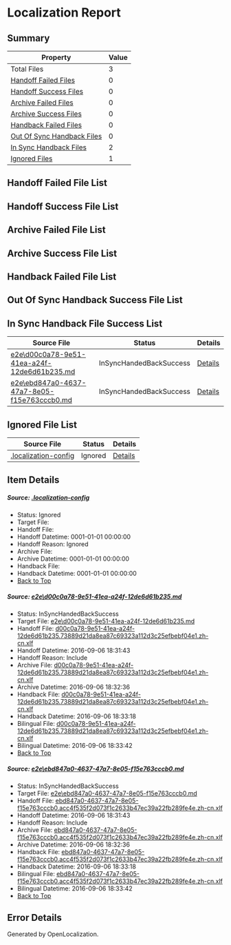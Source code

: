 # <a name='report-top'></a> Localization Report

## Summary
 Property | Value 
 -------- | ----- 
 Total Files | 3
[ Handoff Failed Files ](#handoff-failed-list)| 0
[ Handoff Success Files ](#handoff-success-list)| 0
[ Archive Failed Files ](#archive-failed-list)| 0
[ Archive Success Files ](#archive-success-list)| 0
[ Handback Failed Files ](#handback-failed-list)| 0
[ Out Of Sync Handback Files ](#outofsync-handback-success-list)| 0
[ In Sync Handback Files ](#insync-handback-success-list)| 2
[ Ignored Files ](#ignored-list)| 1

## <a name='handoff-failed-list'></a> Handoff Failed File List

## <a name='handoff-success-list'></a> Handoff Success File List

## <a name='archive-failed-list'></a> Archive Failed File List

## <a name='archive-success-list'></a> Archive Success File List

## <a name='handback-failed-list'></a> Handback Failed File List

## <a name='outofsync-handback-success-list'></a> Out Of Sync Handback Success File List

## <a name='insync-handback-success-list'></a> In Sync Handback File Success List
 Source File | Status | Details 
 ----------- | ------ | ------- 
 [e2e\d00c0a78-9e51-41ea-a24f-12de6d61b235.md](https://github.com/OpenLocalizationTestOrg/ol-test0/blob/249c013ecae25de5fd98ed78cc5b4f5c8c9a6f09/e2e/d00c0a78-9e51-41ea-a24f-12de6d61b235.md) | InSyncHandedBackSuccess | [Details](#a779e31f376666bc4603f93933094ad4cac1d6611)
 [e2e\ebd847a0-4637-47a7-8e05-f15e763cccb0.md](https://github.com/OpenLocalizationTestOrg/ol-test0/blob/249c013ecae25de5fd98ed78cc5b4f5c8c9a6f09/e2e/ebd847a0-4637-47a7-8e05-f15e763cccb0.md) | InSyncHandedBackSuccess | [Details](#c41d8c15e893421fc6ad45ff63f81365b0941f792)

## <a name='ignored-list'></a> Ignored File List
 Source File | Status | Details 
 ----------- | ------ | ------- 
 [.localization-config](https://github.com/OpenLocalizationTestOrg/ol-test0/blob/249c013ecae25de5fd98ed78cc5b4f5c8c9a6f09/.localization-config) | Ignored | [Details](#3d4f252ac210baf56311d7e97dcc2db10974dbd20)

## Item Details
##### <a name='3d4f252ac210baf56311d7e97dcc2db10974dbd20'></a> Source: [.localization-config](https://github.com/OpenLocalizationTestOrg/ol-test0/blob/249c013ecae25de5fd98ed78cc5b4f5c8c9a6f09/.localization-config)
* Status: Ignored
* Target File: 
* Handoff File: 
* Handoff Datetime: 0001-01-01 00:00:00
* Handoff Reason: Ignored
* Archive File: 
* Archive Datetime: 0001-01-01 00:00:00
* Handback File: 
* Handback Datetime: 0001-01-01 00:00:00
* [Back to Top](#report-top)

##### <a name='a779e31f376666bc4603f93933094ad4cac1d6611'></a> Source: [e2e\d00c0a78-9e51-41ea-a24f-12de6d61b235.md](https://github.com/OpenLocalizationTestOrg/ol-test0/blob/249c013ecae25de5fd98ed78cc5b4f5c8c9a6f09/e2e/d00c0a78-9e51-41ea-a24f-12de6d61b235.md)
* Status: InSyncHandedBackSuccess
* Target File: [e2e\d00c0a78-9e51-41ea-a24f-12de6d61b235.md](https://github.com/OpenLocalizationTestOrg/ol-test0-zhcn/blob/e633f968bf3936d291951e9d6733ab4515c0f25d/e2e/d00c0a78-9e51-41ea-a24f-12de6d61b235.md)
* Handoff File: [d00c0a78-9e51-41ea-a24f-12de6d61b235.73889d21da8ea87c69323a112d3c25efbebf04e1.zh-cn.xlf](https://github.com/OpenLocalizationTestOrg/ol-test0-handoff/blob/9751d9b13b625298411e8d5291540400dfcf2d2c/ol-handoff/OpenLocalizationTestOrg/ol-test0-zhcn/ci/ht/d00c0a78-9e51-41ea-a24f-12de6d61b235.73889d21da8ea87c69323a112d3c25efbebf04e1.zh-cn.xlf)
* Handoff Datetime: 2016-09-06 18:31:43
* Handoff Reason: Include
* Archive File: [d00c0a78-9e51-41ea-a24f-12de6d61b235.73889d21da8ea87c69323a112d3c25efbebf04e1.zh-cn.xlf](https://github.com/OpenLocalizationTestOrg/ol-test0-handoff/blob/c771874bb485c04e5ff76950fac2de2166f163ad/ol-archive/OpenLocalizationTestOrg/ol-test0-zhcn/ci/ht/d00c0a78-9e51-41ea-a24f-12de6d61b235.73889d21da8ea87c69323a112d3c25efbebf04e1.zh-cn.xlf)
* Archive Datetime: 2016-09-06 18:32:36
* Handback File: [d00c0a78-9e51-41ea-a24f-12de6d61b235.73889d21da8ea87c69323a112d3c25efbebf04e1.zh-cn.xlf](https://github.com/OpenLocalizationTestOrg/ol-test0-handback/blob/d38ee68d447ca2b8cf3c079b12332b909b9bc0e7/ol-handback/OpenLocalizationTestOrg/ol-test0-zhcn/ci/ht/d00c0a78-9e51-41ea-a24f-12de6d61b235.73889d21da8ea87c69323a112d3c25efbebf04e1.zh-cn.xlf)
* Handback Datetime: 2016-09-06 18:33:18
* Bilingual File: [d00c0a78-9e51-41ea-a24f-12de6d61b235.73889d21da8ea87c69323a112d3c25efbebf04e1.zh-cn.xlf](https://github.com/OpenLocalizationTestOrg/ol-test0-handback/blob/d38ee68d447ca2b8cf3c079b12332b909b9bc0e7/ol-handback/OpenLocalizationTestOrg/ol-test0-zhcn/ci/ht/d00c0a78-9e51-41ea-a24f-12de6d61b235.73889d21da8ea87c69323a112d3c25efbebf04e1.zh-cn.xlf)
* Bilingual Datetime: 2016-09-06 18:33:42
* [Back to Top](#report-top)

##### <a name='c41d8c15e893421fc6ad45ff63f81365b0941f792'></a> Source: [e2e\ebd847a0-4637-47a7-8e05-f15e763cccb0.md](https://github.com/OpenLocalizationTestOrg/ol-test0/blob/249c013ecae25de5fd98ed78cc5b4f5c8c9a6f09/e2e/ebd847a0-4637-47a7-8e05-f15e763cccb0.md)
* Status: InSyncHandedBackSuccess
* Target File: [e2e\ebd847a0-4637-47a7-8e05-f15e763cccb0.md](https://github.com/OpenLocalizationTestOrg/ol-test0-zhcn/blob/e633f968bf3936d291951e9d6733ab4515c0f25d/e2e/ebd847a0-4637-47a7-8e05-f15e763cccb0.md)
* Handoff File: [ebd847a0-4637-47a7-8e05-f15e763cccb0.acc4f535f2d073f1c2633b47ec39a22fb289fe4e.zh-cn.xlf](https://github.com/OpenLocalizationTestOrg/ol-test0-handoff/blob/9751d9b13b625298411e8d5291540400dfcf2d2c/ol-handoff/OpenLocalizationTestOrg/ol-test0-zhcn/ci/ht/ebd847a0-4637-47a7-8e05-f15e763cccb0.acc4f535f2d073f1c2633b47ec39a22fb289fe4e.zh-cn.xlf)
* Handoff Datetime: 2016-09-06 18:31:43
* Handoff Reason: Include
* Archive File: [ebd847a0-4637-47a7-8e05-f15e763cccb0.acc4f535f2d073f1c2633b47ec39a22fb289fe4e.zh-cn.xlf](https://github.com/OpenLocalizationTestOrg/ol-test0-handoff/blob/c771874bb485c04e5ff76950fac2de2166f163ad/ol-archive/OpenLocalizationTestOrg/ol-test0-zhcn/ci/ht/ebd847a0-4637-47a7-8e05-f15e763cccb0.acc4f535f2d073f1c2633b47ec39a22fb289fe4e.zh-cn.xlf)
* Archive Datetime: 2016-09-06 18:32:36
* Handback File: [ebd847a0-4637-47a7-8e05-f15e763cccb0.acc4f535f2d073f1c2633b47ec39a22fb289fe4e.zh-cn.xlf](https://github.com/OpenLocalizationTestOrg/ol-test0-handback/blob/d38ee68d447ca2b8cf3c079b12332b909b9bc0e7/ol-handback/OpenLocalizationTestOrg/ol-test0-zhcn/ci/ht/ebd847a0-4637-47a7-8e05-f15e763cccb0.acc4f535f2d073f1c2633b47ec39a22fb289fe4e.zh-cn.xlf)
* Handback Datetime: 2016-09-06 18:33:18
* Bilingual File: [ebd847a0-4637-47a7-8e05-f15e763cccb0.acc4f535f2d073f1c2633b47ec39a22fb289fe4e.zh-cn.xlf](https://github.com/OpenLocalizationTestOrg/ol-test0-handback/blob/d38ee68d447ca2b8cf3c079b12332b909b9bc0e7/ol-handback/OpenLocalizationTestOrg/ol-test0-zhcn/ci/ht/ebd847a0-4637-47a7-8e05-f15e763cccb0.acc4f535f2d073f1c2633b47ec39a22fb289fe4e.zh-cn.xlf)
* Bilingual Datetime: 2016-09-06 18:33:42
* [Back to Top](#report-top)


## Error Details

Generated by OpenLocalization.
